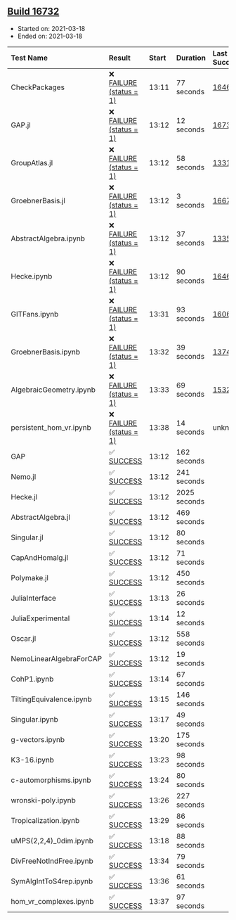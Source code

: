 ## [Build 16732](https://oscarci.mathematik.uni-kl.de/job/oscar/16732/)

* Started on: 2021-03-18
* Ended on: 2021-03-18

| Test Name    | Result | Start | Duration | Last Success | First Failure |
|:-------------|:-------|:------|:---------|:-------------|:--------------|
| CheckPackages | ❌ [FAILURE (status = 1)](https://oscarci.mathematik.uni-kl.de/job/oscar/16732/artifact/logs/build-16732/CheckPackages.log) | 13:11 | 77 seconds | [16463](https://oscarci.mathematik.uni-kl.de/job/oscar/16463/) | [16464](https://oscarci.mathematik.uni-kl.de/job/oscar/16464/) |
| GAP.jl | ❌ [FAILURE (status = 1)](https://oscarci.mathematik.uni-kl.de/job/oscar/16732/artifact/logs/build-16732/GAP.jl.log) | 13:12 | 12 seconds | [16730](https://oscarci.mathematik.uni-kl.de/job/oscar/16730/) | [16731](https://oscarci.mathematik.uni-kl.de/job/oscar/16731/) |
| GroupAtlas.jl | ❌ [FAILURE (status = 1)](https://oscarci.mathematik.uni-kl.de/job/oscar/16732/artifact/logs/build-16732/GroupAtlas.jl.log) | 13:12 | 58 seconds | [13311](https://oscarci.mathematik.uni-kl.de/job/oscar/13311/) | [13312](https://oscarci.mathematik.uni-kl.de/job/oscar/13312/) |
| GroebnerBasis.jl | ❌ [FAILURE (status = 1)](https://oscarci.mathematik.uni-kl.de/job/oscar/16732/artifact/logs/build-16732/GroebnerBasis.jl.log) | 13:12 | 3 seconds | [16676](https://oscarci.mathematik.uni-kl.de/job/oscar/16676/) | [16677](https://oscarci.mathematik.uni-kl.de/job/oscar/16677/) |
| AbstractAlgebra.ipynb | ❌ [FAILURE (status = 1)](https://oscarci.mathematik.uni-kl.de/job/oscar/16732/artifact/logs/build-16732/AbstractAlgebra.ipynb.log) | 13:12 | 37 seconds | [13355](https://oscarci.mathematik.uni-kl.de/job/oscar/13355/) | [13356](https://oscarci.mathematik.uni-kl.de/job/oscar/13356/) |
| Hecke.ipynb | ❌ [FAILURE (status = 1)](https://oscarci.mathematik.uni-kl.de/job/oscar/16732/artifact/logs/build-16732/Hecke.ipynb.log) | 13:12 | 90 seconds | [16463](https://oscarci.mathematik.uni-kl.de/job/oscar/16463/) | [16464](https://oscarci.mathematik.uni-kl.de/job/oscar/16464/) |
| GITFans.ipynb | ❌ [FAILURE (status = 1)](https://oscarci.mathematik.uni-kl.de/job/oscar/16732/artifact/logs/build-16732/GITFans.ipynb.log) | 13:31 | 93 seconds | [16068](https://oscarci.mathematik.uni-kl.de/job/oscar/16068/) | [16069](https://oscarci.mathematik.uni-kl.de/job/oscar/16069/) |
| GroebnerBasis.ipynb | ❌ [FAILURE (status = 1)](https://oscarci.mathematik.uni-kl.de/job/oscar/16732/artifact/logs/build-16732/GroebnerBasis.ipynb.log) | 13:32 | 39 seconds | [13748](https://oscarci.mathematik.uni-kl.de/job/oscar/13748/) | [13749](https://oscarci.mathematik.uni-kl.de/job/oscar/13749/) |
| AlgebraicGeometry.ipynb | ❌ [FAILURE (status = 1)](https://oscarci.mathematik.uni-kl.de/job/oscar/16732/artifact/logs/build-16732/AlgebraicGeometry.ipynb.log) | 13:33 | 69 seconds | [15322](https://oscarci.mathematik.uni-kl.de/job/oscar/15322/) | [15323](https://oscarci.mathematik.uni-kl.de/job/oscar/15323/) |
| persistent_hom_vr.ipynb | ❌ [FAILURE (status = 1)](https://oscarci.mathematik.uni-kl.de/job/oscar/16732/artifact/logs/build-16732/persistent_hom_vr.ipynb.log) | 13:38 | 14 seconds | unknown | unknown |
| GAP | ✅ [SUCCESS](https://oscarci.mathematik.uni-kl.de/job/oscar/16732/artifact/logs/build-16732/GAP.log) | 13:12 | 162 seconds |  |  |
| Nemo.jl | ✅ [SUCCESS](https://oscarci.mathematik.uni-kl.de/job/oscar/16732/artifact/logs/build-16732/Nemo.jl.log) | 13:12 | 241 seconds |  |  |
| Hecke.jl | ✅ [SUCCESS](https://oscarci.mathematik.uni-kl.de/job/oscar/16732/artifact/logs/build-16732/Hecke.jl.log) | 13:12 | 2025 seconds |  |  |
| AbstractAlgebra.jl | ✅ [SUCCESS](https://oscarci.mathematik.uni-kl.de/job/oscar/16732/artifact/logs/build-16732/AbstractAlgebra.jl.log) | 13:12 | 469 seconds |  |  |
| Singular.jl | ✅ [SUCCESS](https://oscarci.mathematik.uni-kl.de/job/oscar/16732/artifact/logs/build-16732/Singular.jl.log) | 13:12 | 80 seconds |  |  |
| CapAndHomalg.jl | ✅ [SUCCESS](https://oscarci.mathematik.uni-kl.de/job/oscar/16732/artifact/logs/build-16732/CapAndHomalg.jl.log) | 13:12 | 71 seconds |  |  |
| Polymake.jl | ✅ [SUCCESS](https://oscarci.mathematik.uni-kl.de/job/oscar/16732/artifact/logs/build-16732/Polymake.jl.log) | 13:12 | 450 seconds |  |  |
| JuliaInterface | ✅ [SUCCESS](https://oscarci.mathematik.uni-kl.de/job/oscar/16732/artifact/logs/build-16732/JuliaInterface.log) | 13:13 | 26 seconds |  |  |
| JuliaExperimental | ✅ [SUCCESS](https://oscarci.mathematik.uni-kl.de/job/oscar/16732/artifact/logs/build-16732/JuliaExperimental.log) | 13:14 | 12 seconds |  |  |
| Oscar.jl | ✅ [SUCCESS](https://oscarci.mathematik.uni-kl.de/job/oscar/16732/artifact/logs/build-16732/Oscar.jl.log) | 13:12 | 558 seconds |  |  |
| NemoLinearAlgebraForCAP | ✅ [SUCCESS](https://oscarci.mathematik.uni-kl.de/job/oscar/16732/artifact/logs/build-16732/NemoLinearAlgebraForCAP.log) | 13:12 | 19 seconds |  |  |
| CohP1.ipynb | ✅ [SUCCESS](https://oscarci.mathematik.uni-kl.de/job/oscar/16732/artifact/logs/build-16732/CohP1.ipynb.log) | 13:14 | 67 seconds |  |  |
| TiltingEquivalence.ipynb | ✅ [SUCCESS](https://oscarci.mathematik.uni-kl.de/job/oscar/16732/artifact/logs/build-16732/TiltingEquivalence.ipynb.log) | 13:15 | 146 seconds |  |  |
| Singular.ipynb | ✅ [SUCCESS](https://oscarci.mathematik.uni-kl.de/job/oscar/16732/artifact/logs/build-16732/Singular.ipynb.log) | 13:17 | 49 seconds |  |  |
| g-vectors.ipynb | ✅ [SUCCESS](https://oscarci.mathematik.uni-kl.de/job/oscar/16732/artifact/logs/build-16732/g-vectors.ipynb.log) | 13:20 | 175 seconds |  |  |
| K3-16.ipynb | ✅ [SUCCESS](https://oscarci.mathematik.uni-kl.de/job/oscar/16732/artifact/logs/build-16732/K3-16.ipynb.log) | 13:23 | 98 seconds |  |  |
| c-automorphisms.ipynb | ✅ [SUCCESS](https://oscarci.mathematik.uni-kl.de/job/oscar/16732/artifact/logs/build-16732/c-automorphisms.ipynb.log) | 13:24 | 80 seconds |  |  |
| wronski-poly.ipynb | ✅ [SUCCESS](https://oscarci.mathematik.uni-kl.de/job/oscar/16732/artifact/logs/build-16732/wronski-poly.ipynb.log) | 13:26 | 227 seconds |  |  |
| Tropicalization.ipynb | ✅ [SUCCESS](https://oscarci.mathematik.uni-kl.de/job/oscar/16732/artifact/logs/build-16732/Tropicalization.ipynb.log) | 13:29 | 86 seconds |  |  |
| uMPS(2,2,4)_0dim.ipynb | ✅ [SUCCESS](https://oscarci.mathematik.uni-kl.de/job/oscar/16732/artifact/logs/build-16732/uMPS-2-2-4-_0dim.ipynb.log) | 13:18 | 88 seconds |  |  |
| DivFreeNotIndFree.ipynb | ✅ [SUCCESS](https://oscarci.mathematik.uni-kl.de/job/oscar/16732/artifact/logs/build-16732/DivFreeNotIndFree.ipynb.log) | 13:34 | 79 seconds |  |  |
| SymAlgIntToS4rep.ipynb | ✅ [SUCCESS](https://oscarci.mathematik.uni-kl.de/job/oscar/16732/artifact/logs/build-16732/SymAlgIntToS4rep.ipynb.log) | 13:36 | 61 seconds |  |  |
| hom_vr_complexes.ipynb | ✅ [SUCCESS](https://oscarci.mathematik.uni-kl.de/job/oscar/16732/artifact/logs/build-16732/hom_vr_complexes.ipynb.log) | 13:37 | 97 seconds |  |  |
